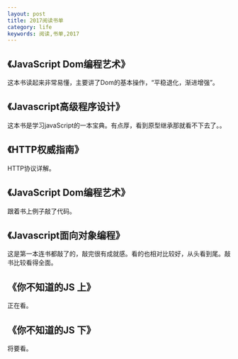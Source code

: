 ```yaml
---
layout: post
title: 2017阅读书单
category: life
keywords: 阅读,书单,2017
---
```



## 《JavaScript Dom编程艺术》

这本书读起来非常易懂，主要讲了Dom的基本操作，“平稳退化，渐进增强”。


## 《Javascript高级程序设计》

这本书是学习javaScript的一本宝典。有点厚，看到原型继承那就看不下去了。。


## 《HTTP权威指南》

HTTP协议详解。

## 《JavaScript Dom编程艺术》

跟着书上例子敲了代码。

## 《Javascript面向对象编程》

这是第一本连书都敲了的，敲完很有成就感。看的也相对比较好，从头看到尾。敲书比较看得全面。

## 《你不知道的JS 上》

正在看。

## 《你不知道的JS 下》

将要看。
